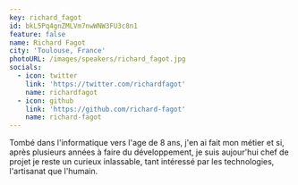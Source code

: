 ```yaml
---
key: richard_fagot
id: bkL5Pq4gnZMLVm7nwWNW3FU3c8n1
feature: false
name: Richard Fagot
city: 'Toulouse, France'
photoURL: /images/speakers/richard_fagot.jpg
socials:
  - icon: twitter
    link: 'https://twitter.com/richardfagot'
    name: richardfagot
  - icon: github
    link: 'https://github.com/richard-fagot'
    name: richard-fagot
---
```

Tombé dans l'informatique vers l'age de 8 ans, j'en ai fait mon métier et si, après plusieurs années à faire du développement, je suis aujour'hui chef de projet je reste un curieux inlassable, tant intéressé par les technologies, l'artisanat que l'humain.